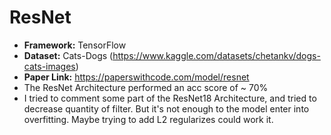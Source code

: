 # ResNet

- **Framework:** TensorFlow
- **Dataset:** Cats-Dogs (https://www.kaggle.com/datasets/chetankv/dogs-cats-images)
- **Paper Link:** https://paperswithcode.com/model/resnet
- The ResNet Architecture performed an acc score of ~ 70%
- I tried to comment some part of the ResNet18 Architecture, and tried to decrease quantity of filter. But it's not enough to the model enter into overfitting. Maybe trying to add L2 regularizes could work it.

